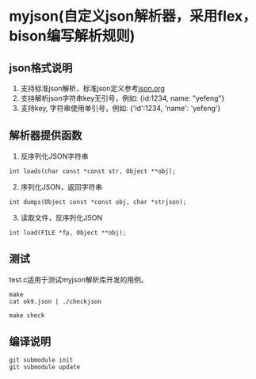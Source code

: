 # myjson(自定义json解析器，采用flex，bison编写解析规则)

## json格式说明
1. 支持标准json解析，标准json定义参考[json.org](https://www.json.org/json-zh.html)
2. 支持解析json字符串key无引号，例如: {id:1234, name: "yefeng"}
3. 支持key, 字符串使用单引号，例如: {'id':1234, 'name': 'yefeng'}

## 解析器提供函数
1. 反序列化JSON字符串
```
int loads(char const *const str, Object **obj);
```

2. 序列化JSON，返回字符串
```
int dumps(Object const *const obj, char *strjson);
```

3. 读取文件，反序列化JSON
```
int load(FILE *fp, Object **obj);
```


## 测试
test.c适用于测试myjson解析库开发的用例。
```
make
cat ok9.json | ./checkjson

make check
```


## 编译说明
```
git submodule init
git submodule update
```
